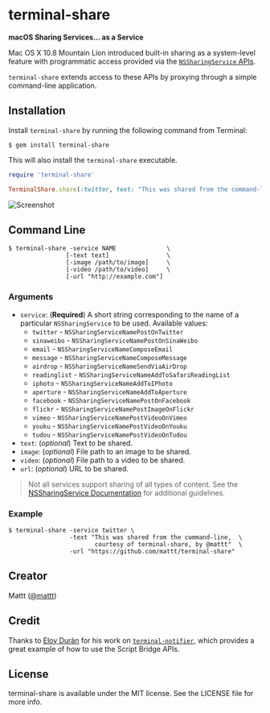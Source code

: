 # terminal-share

**macOS Sharing Services... as a Service**

Mac OS X 10.8 Mountain Lion introduced built-in sharing as a system-level feature
with programmatic access provided via the
[`NSSharingService` APIs](https://developer.apple.com/documentation/appkit/nssharingservice).

`terminal-share` extends access to these APIs
by proxying through a simple command-line application.

## Installation

Install `terminal-share` by running the following command from Terminal:

```
$ gem install terminal-share
```

This will also install the `terminal-share` executable.

```ruby
require 'terminal-share'

TerminalShare.share(:twitter, text: "This was shared from the command-line, courtesy of terminal-share, by @mattt", url: "https://github.com/mattt/terminal-share")
```

![Screenshot](https://raw.github.com/mattt/terminal-share/screenshots/terminal-share-screenshot.png)

## Command Line

```
$ terminal-share -service NAME              \
                [-text text]                \
                [-image /path/to/image]     \
                [-video /path/to/video]     \
                [-url "http://example.com"]
```

### Arguments

- `service`: (**Required**) A short string corresponding to the name of a particular `NSSharingService` to be used. Available values:
  - `twitter` - `NSSharingServiceNamePostOnTwitter`
  - `sinaweibo` - `NSSharingServiceNamePostOnSinaWeibo`
  - `email` - `NSSharingServiceNameComposeEmail`
  - `message` - `NSSharingServiceNameComposeMessage`
  - `airdrop` - `NSSharingServiceNameSendViaAirDrop`
  - `readinglist` - `NSSharingServiceNameAddToSafariReadingList`
  - `iphoto` - `NSSharingServiceNameAddToIPhoto`
  - `aperture` - `NSSharingServiceNameAddToAperture`
  - `facebook` - `NSSharingServiceNamePostOnFacebook`
  - `flickr` - `NSSharingServiceNamePostImageOnFlickr`
  - `vimeo` - `NSSharingServiceNamePostVideoOnVimeo`
  - `youku` - `NSSharingServiceNamePostVideoOnYouku`
  - `tudou` - `NSSharingServiceNamePostVideoOnTudou`
- `text`: (_optional_) Text to be shared.
- `image`: (_optional_) File path to an image to be shared.
- `video`: (_optional_) File path to a video to be shared.
- `url`: (_optional_) URL to be shared.

> Not all services support sharing of all types of content. See the [NSSharingService Documentation](http://developer.apple.com/library/Mac/#documentation/AppKit/Reference/NSSharingService_Class/Reference/Reference.html) for additional guidelines.

### Example

```
$ terminal-share -service twitter \
                 -text "This was shared from the command-line,  \
                        courtesy of terminal-share, by @mattt"  \
                 -url "https://github.com/mattt/terminal-share"
```

## Creator

Mattt ([@mattt](https://twitter.com/mattt))

## Credit

Thanks to [Eloy Durán](https://github.com/alloy) for his work on 
[`terminal-notifier`](https://github.com/alloy/terminal-notifier), 
which provides a great example of how to use the Script Bridge APIs.

## License

terminal-share is available under the MIT license. 
See the LICENSE file for more info.
